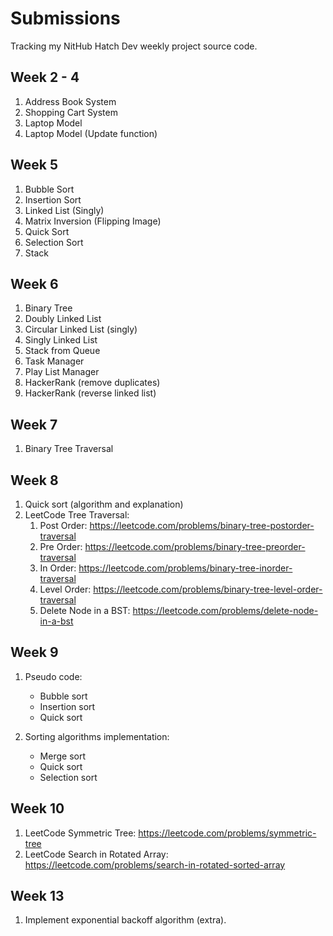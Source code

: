 # Submissions

Tracking my NitHub Hatch Dev weekly project source code.

## Week 2 - 4

1. Address Book System
2. Shopping Cart System
3. Laptop Model
4. Laptop Model (Update function)

## Week 5

1. Bubble Sort
2. Insertion Sort
3. Linked List (Singly)
4. Matrix Inversion (Flipping Image)
5. Quick Sort
6. Selection Sort
7. Stack

## Week 6

1. Binary Tree
2. Doubly Linked List
3. Circular Linked List (singly)
4. Singly Linked List
5. Stack from Queue
6. Task Manager
7. Play List Manager
8. HackerRank (remove duplicates)
9. HackerRank (reverse linked list)

## Week 7

1. Binary Tree Traversal

## Week 8

1. Quick sort (algorithm and explanation)
2. LeetCode Tree Traversal:
    1. Post Order: https://leetcode.com/problems/binary-tree-postorder-traversal
    2. Pre Order: https://leetcode.com/problems/binary-tree-preorder-traversal
    3. In Order: https://leetcode.com/problems/binary-tree-inorder-traversal
    4. Level Order: https://leetcode.com/problems/binary-tree-level-order-traversal
    5. Delete Node in a BST: https://leetcode.com/problems/delete-node-in-a-bst
   
## Week 9

1. Pseudo code:
   - Bubble sort
   - Insertion sort
   - Quick sort

2. Sorting algorithms implementation:
   - Merge sort
   - Quick sort
   - Selection sort
  
## Week 10

1. LeetCode Symmetric Tree: https://leetcode.com/problems/symmetric-tree
2. LeetCode Search in Rotated Array: https://leetcode.com/problems/search-in-rotated-sorted-array

## Week 13

1. Implement exponential backoff algorithm (extra).